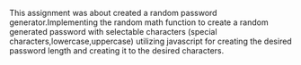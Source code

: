 This assignment was about created a random password generator.Implementing the random math function to create a random generated password with selectable characters (special characters,lowercase,uppercase) utilizing javascript for creating the desired password length and creating it to the desired characters.